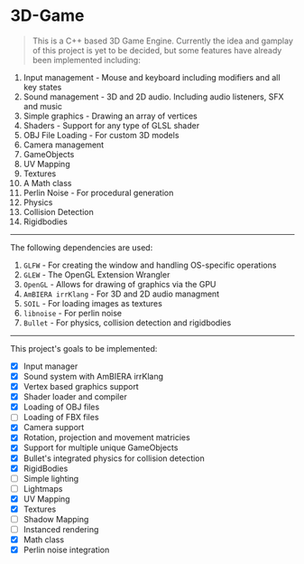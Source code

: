 # 3D-Game
> This is a C++ based 3D Game Engine. Currently the idea and gamplay of this project is yet to be decided, but some features have already been implemented including:

1. Input management - Mouse and keyboard including modifiers and all key states
2. Sound management - 3D and 2D audio. Including audio listeners, SFX and music
3. Simple graphics - Drawing an array of vertices
4. Shaders - Support for any type of GLSL shader
5. OBJ File Loading - For custom 3D models
6. Camera management
7. GameObjects
8. UV Mapping
9. Textures
10. A Math class
11. Perlin Noise - For procedural generation
12. Physics
13. Collision Detection 
14. Rigidbodies

---

The following dependencies are used:

1. `GLFW` - For creating the window and handling OS-specific operations
2. `GLEW` - The OpenGL Extension Wrangler
3. `OpenGL` - Allows for drawing of graphics via the GPU
4. `AmBIERA irrKlang` - For 3D and 2D audio managment
5. `SOIL` - For loading images as textures
6. `libnoise` - For perlin noise
7. `Bullet` - For physics, collision detection and rigidbodies

---

This project's goals to be implemented:

- [x] Input manager
- [x] Sound system with AmBIERA irrKlang
- [x] Vertex based graphics support
- [x] Shader loader and compiler
- [x] Loading of OBJ files
- [ ] Loading of FBX files
- [x] Camera support
- [x] Rotation, projection and movement matricies
- [x] Support for multiple unique GameObjects
- [x] Bullet's integrated physics for collision detection
- [x] RigidBodies
- [ ] Simple lighting
- [ ] Lightmaps
- [x] UV Mapping
- [x] Textures
- [ ] Shadow Mapping
- [ ] Instanced rendering
- [x] Math class
- [x] Perlin noise integration
